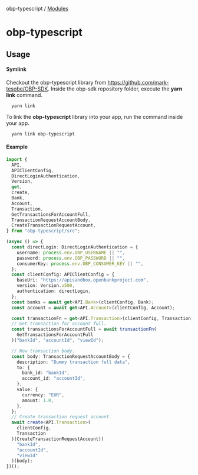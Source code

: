obp-typescript / [Modules](modules.md)

# obp-typescript

## Usage

#### Symlink

Checkout the obp-typescript library from https://github.com/mark-tesobe/OBP-SDK.
Inside the obp-sdk repository folder, execute the **yarn link** command.

```
  yarn link
```

To link the **obp-typescript** library into your app, run the command inside your app.

```
  yarn link obp-typescript
```

#### Example

```typescript
import {
  API,
  APIClientConfig,
  DirectLoginAuthentication,
  Version,
  get,
  create,
  Bank,
  Account,
  Transaction,
  GetTransactionsForAccountFull,
  TransactionRequestAccountBody,
  CreateTransactionRequestAccount,
} from "obp-typescript/src";

(async () => {
  const directLogin: DirectLoginAuthentication = {
    username: process.env.OBP_USERNAME || "",
    password: process.env.OBP_PASSWORD || "",
    consumerKey: process.env.OBP_CONSUMER_KEY || "",
  };
  const clientConfig: APIClientConfig = {
    baseUri: "https://apisandbox.openbankproject.com",
    version: Version.v500,
    authentication: directLogin,
  };
  const banks = await get<API.Bank>(clientConfig, Bank);
  const account = await get<API.Account>(clientConfig, Account);

  const transactionFn = get<API.Transaction>(clientConfig, Transaction);
  // Get transaction for account full.
  const transactionsForAccountFull = await transactionFn(
    GetTransactionsForAccountFull
  )("bankId", "accountId", "viewId");

  // New transaction body.
  const body: TransactionRequestAccountBody = {
    description: "Dummy transaction full data",
    to: {
      bank_id: "bankId",
      account_id: "accountId",
    },
    value: {
      currency: "EUR",
      amount: 1.0,
    },
  };
  // Create transaction request account.
  await create<API.Transaction>(
    clientConfig,
    Transaction
  )(CreateTransactionRequestAccount)(
    "bankId",
    "accountId",
    "viewId"
  )(body);
})();
```
